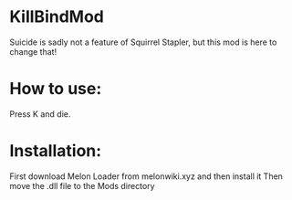 # KillBindMod
Suicide is sadly not a feature of Squirrel Stapler, but this mod is here to change that!
# How to use:
  Press K and die.
# Installation:
  First download Melon Loader from melonwiki.xyz and then install it
  Then move the .dll file to the Mods directory
